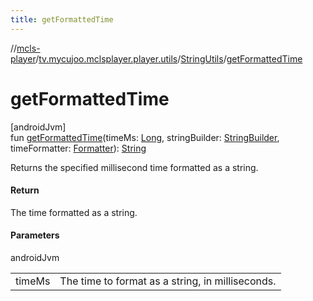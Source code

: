 ```yaml
---
title: getFormattedTime
---
```

//[mcls-player](../../../index.html)/[tv.mycujoo.mclsplayer.player.utils](../index.html)/[StringUtils](index.html)/[getFormattedTime](get-formatted-time.html)



# getFormattedTime



[androidJvm]\
fun [getFormattedTime](get-formatted-time.html)(timeMs: [Long](https://kotlinlang.org/api/latest/jvm/stdlib/kotlin/-long/index.html), stringBuilder: [StringBuilder](https://kotlinlang.org/api/latest/jvm/stdlib/kotlin.text/-string-builder/index.html), timeFormatter: [Formatter](https://developer.android.com/reference/kotlin/java/util/Formatter.html)): [String](https://kotlinlang.org/api/latest/jvm/stdlib/kotlin/-string/index.html)



Returns the specified millisecond time formatted as a string.



#### Return



The time formatted as a string.



#### Parameters


androidJvm

| | |
|---|---|
| timeMs | The time to format as a string, in milliseconds. |




